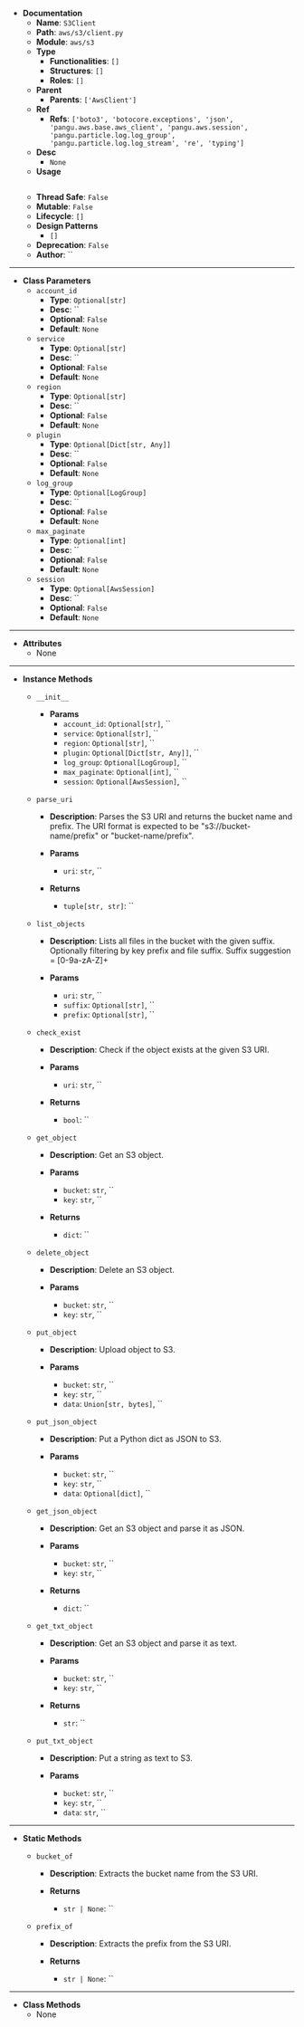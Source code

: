 - **Documentation**
    - **Name**: `S3Client`
    - **Path**: `aws/s3/client.py`
    - **Module**: `aws/s3`
    - **Type**
        - **Functionalities**: `[]`
        - **Structures**: `[]`
        - **Roles**: `[]`
    - **Parent**
        - **Parents**: `['AwsClient']`
    - **Ref**
        - **Refs**: `['boto3', 'botocore.exceptions', 'json', 'pangu.aws.base.aws_client', 'pangu.aws.session', 'pangu.particle.log.log_group', 'pangu.particle.log.log_stream', 're', 'typing']`
    - **Desc**
        - `None`
    - **Usage**
        ```python
        
        ```
    - **Thread Safe**: `False`
    - **Mutable**: `False`
    - **Lifecycle**: `[]`
    - **Design Patterns**
        - `[]`
    - **Deprecation**: `False`
    - **Author**: ``

---

- **Class Parameters**
    - `account_id`
        - **Type**: `Optional[str]`
        - **Desc**: ``
        - **Optional**: `False`
        - **Default**: `None`
    - `service`
        - **Type**: `Optional[str]`
        - **Desc**: ``
        - **Optional**: `False`
        - **Default**: `None`
    - `region`
        - **Type**: `Optional[str]`
        - **Desc**: ``
        - **Optional**: `False`
        - **Default**: `None`
    - `plugin`
        - **Type**: `Optional[Dict[str, Any]]`
        - **Desc**: ``
        - **Optional**: `False`
        - **Default**: `None`
    - `log_group`
        - **Type**: `Optional[LogGroup]`
        - **Desc**: ``
        - **Optional**: `False`
        - **Default**: `None`
    - `max_paginate`
        - **Type**: `Optional[int]`
        - **Desc**: ``
        - **Optional**: `False`
        - **Default**: `None`
    - `session`
        - **Type**: `Optional[AwsSession]`
        - **Desc**: ``
        - **Optional**: `False`
        - **Default**: `None`

---

- **Attributes**
    - None

---

- **Instance Methods**
    - `__init__`

        - **Params**
            - `account_id`: `Optional[str]`, ``
            - `service`: `Optional[str]`, ``
            - `region`: `Optional[str]`, ``
            - `plugin`: `Optional[Dict[str, Any]]`, ``
            - `log_group`: `Optional[LogGroup]`, ``
            - `max_paginate`: `Optional[int]`, ``
            - `session`: `Optional[AwsSession]`, ``



    - `parse_uri`
        - **Description**: Parses the S3 URI and returns the bucket name and prefix.
The URI format is expected to be "s3://bucket-name/prefix" or "bucket-name/prefix".

        - **Params**
            - `uri`: `str`, ``

        - **Returns**
            - `tuple[str, str]`: ``


    - `list_objects`
        - **Description**: Lists all files in the bucket with the given suffix.
Optionally filtering by key prefix and file suffix.
Suffix suggestion = [0-9a-zA-Z]+

        - **Params**
            - `uri`: `str`, ``
            - `suffix`: `Optional[str]`, ``
            - `prefix`: `Optional[str]`, ``



    - `check_exist`
        - **Description**: Check if the object exists at the given S3 URI.

        - **Params**
            - `uri`: `str`, ``

        - **Returns**
            - `bool`: ``


    - `get_object`
        - **Description**: Get an S3 object.

        - **Params**
            - `bucket`: `str`, ``
            - `key`: `str`, ``

        - **Returns**
            - `dict`: ``


    - `delete_object`
        - **Description**: Delete an S3 object.

        - **Params**
            - `bucket`: `str`, ``
            - `key`: `str`, ``



    - `put_object`
        - **Description**: Upload object to S3.

        - **Params**
            - `bucket`: `str`, ``
            - `key`: `str`, ``
            - `data`: `Union[str, bytes]`, ``



    - `put_json_object`
        - **Description**: Put a Python dict as JSON to S3.

        - **Params**
            - `bucket`: `str`, ``
            - `key`: `str`, ``
            - `data`: `Optional[dict]`, ``



    - `get_json_object`
        - **Description**: Get an S3 object and parse it as JSON.

        - **Params**
            - `bucket`: `str`, ``
            - `key`: `str`, ``

        - **Returns**
            - `dict`: ``


    - `get_txt_object`
        - **Description**: Get an S3 object and parse it as text.

        - **Params**
            - `bucket`: `str`, ``
            - `key`: `str`, ``

        - **Returns**
            - `str`: ``


    - `put_txt_object`
        - **Description**: Put a string as text to S3.

        - **Params**
            - `bucket`: `str`, ``
            - `key`: `str`, ``
            - `data`: `str`, ``




---

- **Static Methods**
    - `bucket_of`
        - **Description**: Extracts the bucket name from the S3 URI.

        - **Returns**
            - `str | None`: ``

    - `prefix_of`
        - **Description**: Extracts the prefix from the S3 URI.

        - **Returns**
            - `str | None`: ``


---

- **Class Methods**
    - None
